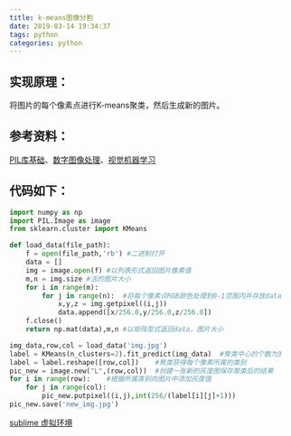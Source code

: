 ```yaml
---
title: k-means图像分割
date: 2019-03-14 19:34:37
tags: python
categories: python
---
```

## 实现原理：
将图片的每个像素点进行K-means聚类，然后生成新的图片。
## 参考资料：
[PIL库基础](https://blog.csdn.net/zhangziju/article/details/79123275)、[数字图像处理](https://www.cnblogs.com/denny402/p/5131004.html)、[视觉机器学习](https://blog.csdn.net/dz4543/article/details/80190177)
## 代码如下：
``` python
import numpy as np
import PIL.Image as image
from sklearn.cluster import KMeans

def load_data(file_path):
    f = open(file_path,'rb') #二进制打开
    data = []
    img = image.open(f) #以列表形式返回图片像素值
    m,n = img.size #活的图片大小
    for i in range(m):
        for j in range(n):  #将每个像素点RGB颜色处理到0-1范围内并存放data
            x,y,z = img.getpixel((i,j))
            data.append([x/256.0,y/256.0,z/256.0])
    f.close()
    return np.mat(data),m,n #以矩阵型式返回data，图片大小

img_data,row,col = load_data('img.jpg')
label = KMeans(n_clusters=2).fit_predict(img_data)  #聚类中心的个数为3
label = label.reshape([row,col])    #聚类获得每个像素所属的类别
pic_new = image.new("L",(row,col))  #创建一张新的灰度图保存聚类后的结果
for i in range(row):    #根据所属类别向图片中添加灰度值
    for j in range(col):
        pic_new.putpixel((i,j),int(256/(label[i][j]+1)))
pic_new.save('new_img.jpg')

```
[sublime 虚拟环境](https://blog.csdn.net/weixin_38256474/article/details/81289702)